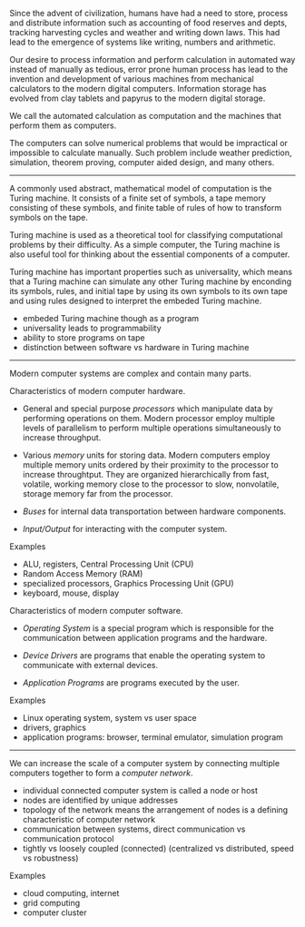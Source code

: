 Since the advent of civilization, humans have had a need to store, process and distribute information such as accounting of food reserves and depts, tracking harvesting cycles and weather and writing down laws. This had lead to the emergence of systems like writing, numbers and arithmetic.

Our desire to process information and perform calculation in automated way instead of manually as tedious, error prone human process has lead to the invention and development of various machines from mechanical calculators to the modern digital computers. Information storage has evolved from clay tablets and papyrus to the modern digital storage.

We call the automated calculation as computation and the machines that perform them as computers.

The computers can solve numerical problems that would be impractical or impossible to calculate manually. Such problem include weather prediction, simulation, theorem proving, computer aided design, and many others.

---

A commonly used abstract, mathematical model of computation is the Turing machine. It consists of a finite set of symbols, a tape memory consisting of these symbols, and finite table of rules of how to transform symbols on the tape.

Turing machine is used as a theoretical tool for classifying computational problems by their difficulty. As a simple computer, the Turing machine is also useful tool for thinking about the essential components of a computer.

Turing machine has important properties such as universality, which means that a Turing machine can simulate any other Turing machine by enconding its symbols, rules, and initial tape by using its own symbols to its own tape and using rules designed to interpret the embeded Turing machine.

- embeded Turing machine though as a program
- universality leads to programmability
- ability to store programs on tape
- distinction between software vs hardware in Turing machine

---

Modern computer systems are complex and contain many parts.

Characteristics of modern computer hardware.

- General and special purpose *processors* which manipulate data by performing operations on them. Modern processor employ multiple levels of parallelism to perform multiple operations simultaneously to increase throughput.

- Various *memory* units for storing data. Modern computers employ multiple memory units ordered by their proximity to the processor to increase throughtput. They are organized hierarchically from fast, volatile, working memory close to the processor to slow, nonvolatile, storage memory far from the processor.

- *Buses* for internal data transportation between hardware components.

- *Input/Output* for interacting with the computer system.

Examples

- ALU, registers, Central Processing Unit (CPU)
- Random Access Memory (RAM)
- specialized processors, Graphics Processing Unit (GPU)
- keyboard, mouse, display

Characteristics of modern computer software.

- *Operating System* is a special program which is responsible for the communication between application programs and the hardware.

- *Device Drivers* are programs that enable the operating system to communicate with external devices.

- *Application Programs* are programs executed by the user.

Examples

- Linux operating system, system vs user space
- drivers, graphics
- application programs: browser, terminal emulator, simulation program

---

We can increase the scale of a computer system by connecting multiple computers together to form a *computer network*.

- individual connected computer system is called a node or host
- nodes are identified by unique addresses
- topology of the network means the arrangement of nodes is a defining characteristic of computer network
- communication between systems, direct communication vs communication protocol
- tightly vs loosely coupled (connected) (centralized vs distributed, speed vs robustness)

Examples

- cloud computing, internet
- grid computing
- computer cluster

